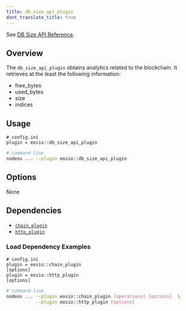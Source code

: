 ```yaml
---
title: db_size_api_plugin
dont_translate_title: true
---
```


See [DB Size API Reference](https://docs.eosnetwork.com/apis/leap/latest/db_size.api/).

## Overview

The `db_size_api_plugin` obtains analytics related to the blockchain. It retrieves at the least the following information:
* free_bytes
* used_bytes
* size
* indices

## Usage

```console
# config.ini
plugin = eosio::db_size_api_plugin
```
```sh
# command-line
nodeos ... --plugin eosio::db_size_api_plugin
```

## Options

None

## Dependencies

* [`chain_plugin`](./chain-plugin.md)
* [`http_plugin`](./http-plugin.md)

### Load Dependency Examples

```console
# config.ini
plugin = eosio::chain_plugin
[options]
plugin = eosio::http_plugin
[options]
```
```sh
# command-line
nodeos ... --plugin eosio::chain_plugin [operations] [options]  \
           --plugin eosio::http_plugin [options]
```
